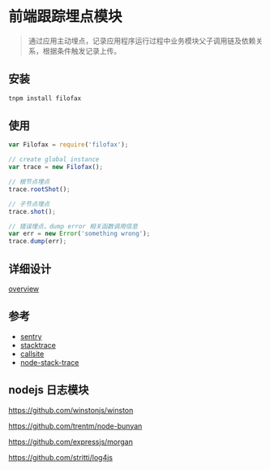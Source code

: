 # 前端跟踪埋点模块

> 通过应用主动埋点，记录应用程序运行过程中业务模块父子调用链及依赖关系，根据条件触发记录上传。

## 安装

```bash
tnpm install filofax
```

## 使用

```js
var Filofax = require('filofax');

// create global instance
var trace = new Filofax();

// 根节点埋点
trace.rootShot();

// 子节点埋点
trace.shot();

// 错误埋点，dump error 相关函数调用信息
var err = new Error('something wrong');
trace.dump(err);
```

## 详细设计

[overview](http://gitlab.alibaba-inc.com/mars/filofax/blob/master/doc/overview.md)

## 参考

+ [sentry](http://gitlab.alibaba-inc.com/mars/filofax/issues/2)
+ [stacktrace](https://www.stacktracejs.com/#!/docs/stacktrace-js)
+ [callsite](https://github.com/tj/callsite)
+ [node-stack-trace](https://github.com/felixge/node-stack-trace)

## nodejs 日志模块

https://github.com/winstonjs/winston

https://github.com/trentm/node-bunyan

https://github.com/expressjs/morgan

https://github.com/stritti/log4js
